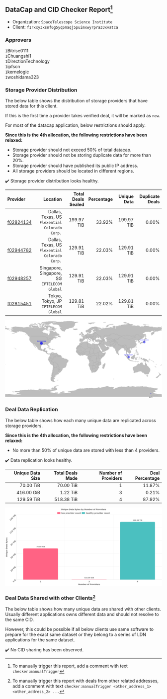 ## DataCap and CID Checker Report[^1]
 - Organization: `SpaceTelescope Science Institute`
 - Client: `f1rxxy3xsnf6g5yq5maqj5puimxwyrpra33xvatca`
### Approvers
`1`Bitrise0111<br/>`1`Chuangshi1<br/>`1`DirectionTechnology<br/>`1`ipfscn<br/>`1`kernelogic<br/>`1`woshidama323


### Storage Provider Distribution
The below table shows the distribution of storage providers that have stored data for this client.

If this is the first time a provider takes verified deal, it will be marked as `new`.

For most of the datacap application, below restrictions should apply.

**Since this is the 4th allocation, the following restrictions have been relaxed:**
 - Storage provider should not exceed 50% of total datacap.
 - Storage provider should not be storing duplicate data for more than 20%.
 - Storage provider should have published its public IP address.
 - All storage providers should be located in different regions.

✔️ Storage provider distribution looks healthy.

| Provider                                              |                                          Location | Total Deals Sealed | Percentage | Unique Data | Duplicate Deals |
| :---------------------------------------------------- | ------------------------------------------------: | -----------------: | ---------: | ----------: | --------------: |
| [f02824134](https://filfox.info/en/address/f02824134) | Dallas, Texas, US<br/>`Flexential Colorado Corp.` |         199.97 TiB |     33.92% |  199.97 TiB |           0.00% |
| [f02944782](https://filfox.info/en/address/f02944782) | Dallas, Texas, US<br/>`Flexential Colorado Corp.` |         129.91 TiB |     22.03% |  129.91 TiB |           0.00% |
| [f02948257](https://filfox.info/en/address/f02948257) |   Singapore, Singapore, SG<br/>`IPTELECOM Global` |         129.91 TiB |     22.03% |  129.91 TiB |           0.00% |
| [f02815451](https://filfox.info/en/address/f02815451) |           Tokyo, Tokyo, JP<br/>`IPTELECOM Global` |         129.81 TiB |     22.02% |  129.81 TiB |           0.00% |

<img src="https://raw.githubusercontent.com/data-preservation-programs/filplus-checker-assets/main/filecoin-project/filecoin-plus-large-datasets/issues/2313/1711611675256.png"/>

### Deal Data Replication
The below table shows how each many unique data are replicated across storage providers.


**Since this is the 4th allocation, the following restrictions have been relaxed:**
- No more than 50% of unique data are stored with less than 4 providers.

✔️ Data replication looks healthy.

| Unique Data Size | Total Deals Made | Number of Providers | Deal Percentage |
| ---------------: | ---------------: | ------------------: | --------------: |
|        70.00 TiB |        70.00 TiB |                   1 |          11.87% |
|       416.00 GiB |         1.22 TiB |                   3 |           0.21% |
|       129.59 TiB |       518.38 TiB |                   4 |          87.92% |

<img src="https://raw.githubusercontent.com/data-preservation-programs/filplus-checker-assets/main/filecoin-project/filecoin-plus-large-datasets/issues/2313/1711611675989.png"/>

### Deal Data Shared with other Clients[^3]
The below table shows how many unique data are shared with other clients.
Usually different applications owns different data and should not resolve to the same CID.

However, this could be possible if all below clients use same software to prepare for the exact same dataset or they belong to a series of LDN applications for the same dataset.

✔️ No CID sharing has been observed.

[^1]: To manually trigger this report, add a comment with text `checker:manualTrigger`

[^2]: Deals from those addresses are combined into this report as they are specified with `checker:manualTrigger`

[^3]: To manually trigger this report with deals from other related addresses, add a comment with text `checker:manualTrigger <other_address_1> <other_address_2> ...`
